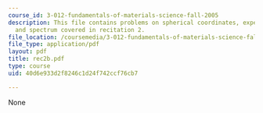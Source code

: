```yaml
---
course_id: 3-012-fundamentals-of-materials-science-fall-2005
description: This file contains problems on spherical coordinates, expectation values
  and spectrum covered in recitation 2.
file_location: /coursemedia/3-012-fundamentals-of-materials-science-fall-2005/40d6e933d2f8246c1d24f742ccf76cb7_rec2b.pdf
file_type: application/pdf
layout: pdf
title: rec2b.pdf
type: course
uid: 40d6e933d2f8246c1d24f742ccf76cb7

---
```

None
